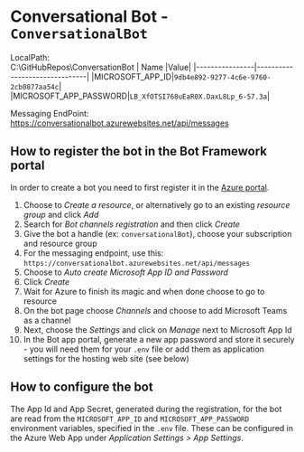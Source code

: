 # Conversational Bot - `ConversationalBot`
LocalPath:<br>C:\GitHubRepos\ConversationBot
|     Name           |Value|
|----------------|-------------------------------|
|MICROSOFT_APP_ID|`9db4e892-9277-4c6e-9760-2cb0877aa54c`|
|MICROSOFT_APP_PASSWORD|`LB_XfOTSI768uEaR0X.DaxL8Lp_6-57.3a`|

Messaging EndPoint:<br>
https://conversationalbot.azurewebsites.net/api/messages

## How to register the bot in the Bot Framework portal

In order to create a bot you need to first register it in the [Azure portal](https://portal.azure.com/).

1. Choose to *Create a resource*, or alternatively go to an existing *resource group* and click *Add*
2. Search for *Bot channels registration* and then click *Create*
3. Give the bot a handle (ex: `conversationalBot`), choose your subscription and resource group
4. For the messaging endpoint, use this: `https://conversationalbot.azurewebsites.net/api/messages`
5. Choose to *Auto create Microsoft App ID and Password*
6. Click *Create*
7. Wait for Azure to finish its magic and when done choose to go to resource
8. On the bot page choose *Channels* and choose to add Microsoft Teams as a channel
9. Next, choose the *Settings* and click on *Manage* next to Microsoft App Id
10. In the Bot app portal, generate a new app password and store it securely - you will need them for your `.env` file or add them as application settings for the hosting web site (see below)

## How to configure the bot

The App Id and App Secret, generated during the registration, for the bot are read from the `MICROSOFT_APP_ID` and `MICROSOFT_APP_PASSWORD` environment variables, specified in the `.env` file. These can be configured in the Azure Web App under *Application Settings > App Settings*.
